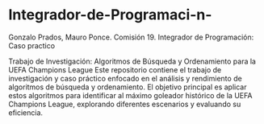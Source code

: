 # Integrador-de-Programaci-n-
Gonzalo Prados, Mauro Ponce. Comisión 19. Integrador de Programación: Caso practico

Trabajo de Investigación: Algoritmos de Búsqueda y Ordenamiento para la UEFA Champions League
Este repositorio contiene el trabajo de investigación y caso práctico enfocado en el análisis y rendimiento de algoritmos de búsqueda y ordenamiento. El objetivo principal es aplicar estos algoritmos para identificar al máximo goleador histórico de la UEFA Champions League, explorando diferentes escenarios y evaluando su eficiencia.
